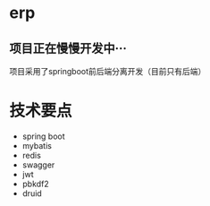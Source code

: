 # erp

## 项目正在慢慢开发中···

项目采用了springboot前后端分离开发（目前只有后端）


# 技术要点

* spring boot 
* mybatis
* redis
* swagger
* jwt
* pbkdf2
* druid